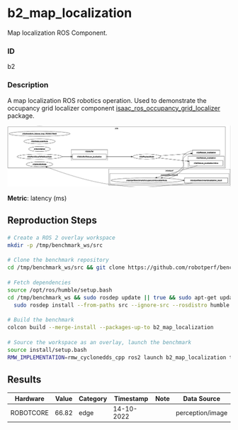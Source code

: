 # b2_map_localization

Map localization ROS Component.

### ID
b2

### Description
A map localization ROS robotics operation. Used to demonstrate the occupancy grid localizer component [isaac_ros_occupancy_grid_localizer](https://github.com/NVIDIA-ISAAC-ROS/isaac_ros_map_localization/tree/main/isaac_ros_occupancy_grid_localizer) package.



![](../../../imgs/b2_map_localization.png)

**Metric**: latency (ms)

## Reproduction Steps

```bash
# Create a ROS 2 overlay workspace
mkdir -p /tmp/benchmark_ws/src

# Clone the benchmark repository
cd /tmp/benchmark_ws/src && git clone https://github.com/robotperf/benchmarks

# Fetch dependencies
source /opt/ros/humble/setup.bash
cd /tmp/benchmark_ws && sudo rosdep update || true && sudo apt-get update &&
  sudo rosdep install --from-paths src --ignore-src --rosdistro humble -y

# Build the benchmark
colcon build --merge-install --packages-up-to b2_map_localization

# Source the workspace as an overlay, launch the benchmark
source install/setup.bash
RMW_IMPLEMENTATION=rmw_cyclonedds_cpp ros2 launch b2_map_localization trace_b2_map_localization.launch.py

```

## Results

| Hardware | Value | Category | Timestamp | Note | Data Source |
| --- | --- | --- | --- | --- | --- |
| ROBOTCORE | 66.82 | edge | 14-10-2022 |  | perception/image |

